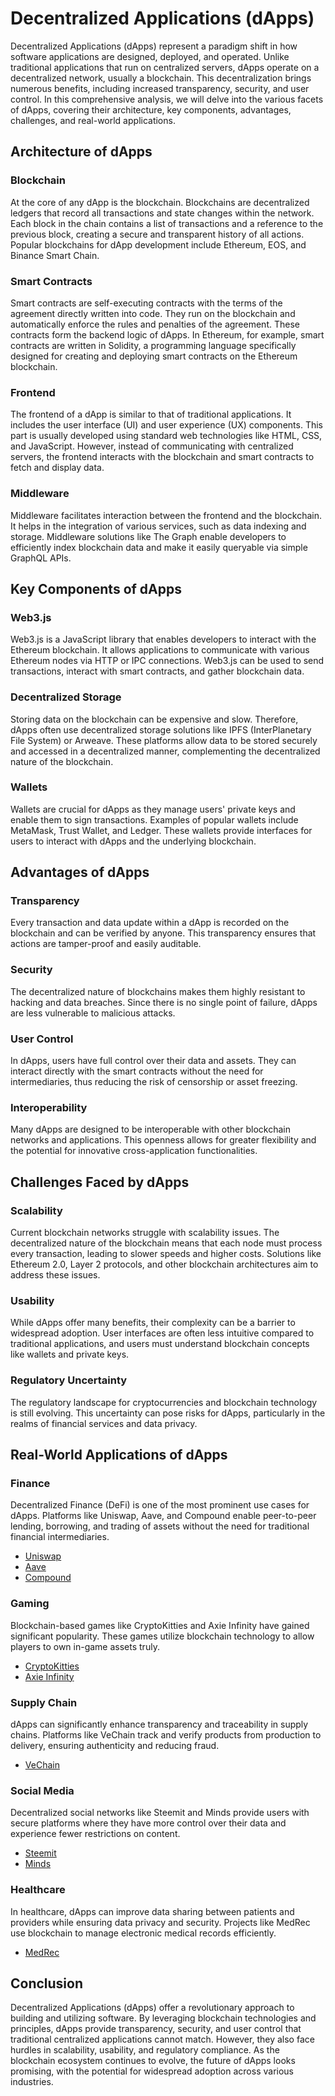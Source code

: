 # Decentralized Applications (dApps)

Decentralized Applications (dApps) represent a paradigm shift in how software applications are designed, deployed, and operated. Unlike traditional applications that run on centralized servers, dApps operate on a decentralized network, usually a blockchain. This decentralization brings numerous benefits, including increased transparency, security, and user control. In this comprehensive analysis, we will delve into the various facets of dApps, covering their architecture, key components, advantages, challenges, and real-world applications.

## Architecture of dApps

### Blockchain

At the core of any dApp is the blockchain. Blockchains are decentralized ledgers that record all transactions and state changes within the network. Each block in the chain contains a list of transactions and a reference to the previous block, creating a secure and transparent history of all actions. Popular blockchains for dApp development include Ethereum, EOS, and Binance Smart Chain.

### Smart Contracts

Smart contracts are self-executing contracts with the terms of the agreement directly written into code. They run on the blockchain and automatically enforce the rules and penalties of the agreement. These contracts form the backend logic of dApps. In Ethereum, for example, smart contracts are written in Solidity, a programming language specifically designed for creating and deploying smart contracts on the Ethereum blockchain.

### Frontend

The frontend of a dApp is similar to that of traditional applications. It includes the user interface (UI) and user experience (UX) components. This part is usually developed using standard web technologies like HTML, CSS, and JavaScript. However, instead of communicating with centralized servers, the frontend interacts with the blockchain and smart contracts to fetch and display data.

### Middleware

Middleware facilitates interaction between the frontend and the blockchain. It helps in the integration of various services, such as data indexing and storage. Middleware solutions like The Graph enable developers to efficiently index blockchain data and make it easily queryable via simple GraphQL APIs.

## Key Components of dApps

### Web3.js

Web3.js is a JavaScript library that enables developers to interact with the Ethereum blockchain. It allows applications to communicate with various Ethereum nodes via HTTP or IPC connections. Web3.js can be used to send transactions, interact with smart contracts, and gather blockchain data.

### Decentralized Storage

Storing data on the blockchain can be expensive and slow. Therefore, dApps often use decentralized storage solutions like IPFS (InterPlanetary File System) or Arweave. These platforms allow data to be stored securely and accessed in a decentralized manner, complementing the decentralized nature of the blockchain.

### Wallets

Wallets are crucial for dApps as they manage users' private keys and enable them to sign transactions. Examples of popular wallets include MetaMask, Trust Wallet, and Ledger. These wallets provide interfaces for users to interact with dApps and the underlying blockchain.

## Advantages of dApps

### Transparency

Every transaction and data update within a dApp is recorded on the blockchain and can be verified by anyone. This transparency ensures that actions are tamper-proof and easily auditable.

### Security

The decentralized nature of blockchains makes them highly resistant to hacking and data breaches. Since there is no single point of failure, dApps are less vulnerable to malicious attacks.

### User Control

In dApps, users have full control over their data and assets. They can interact directly with the smart contracts without the need for intermediaries, thus reducing the risk of censorship or asset freezing.

### Interoperability

Many dApps are designed to be interoperable with other blockchain networks and applications. This openness allows for greater flexibility and the potential for innovative cross-application functionalities.

## Challenges Faced by dApps

### Scalability

Current blockchain networks struggle with scalability issues. The decentralized nature of the blockchain means that each node must process every transaction, leading to slower speeds and higher costs. Solutions like Ethereum 2.0, Layer 2 protocols, and other blockchain architectures aim to address these issues.

### Usability

While dApps offer many benefits, their complexity can be a barrier to widespread adoption. User interfaces are often less intuitive compared to traditional applications, and users must understand blockchain concepts like wallets and private keys.

### Regulatory Uncertainty

The regulatory landscape for cryptocurrencies and blockchain technology is still evolving. This uncertainty can pose risks for dApps, particularly in the realms of financial services and data privacy.

## Real-World Applications of dApps

### Finance

Decentralized Finance (DeFi) is one of the most prominent use cases for dApps. Platforms like Uniswap, Aave, and Compound enable peer-to-peer lending, borrowing, and trading of assets without the need for traditional financial intermediaries.

* [Uniswap](https://uniswap.org/)
* [Aave](https://aave.com/)
* [Compound](https://compound.finance/)

### Gaming

Blockchain-based games like CryptoKitties and Axie Infinity have gained significant popularity. These games utilize blockchain technology to allow players to own in-game assets truly.

* [CryptoKitties](https://www.cryptokitties.co/)
* [Axie Infinity](https://axieinfinity.com/)

### Supply Chain

dApps can significantly enhance transparency and traceability in supply chains. Platforms like VeChain track and verify products from production to delivery, ensuring authenticity and reducing fraud.

* [VeChain](https://www.vechain.org/)

### Social Media

Decentralized social networks like Steemit and Minds provide users with secure platforms where they have more control over their data and experience fewer restrictions on content.

* [Steemit](https://steemit.com/)
* [Minds](https://www.minds.com/)

### Healthcare

In healthcare, dApps can improve data sharing between patients and providers while ensuring data privacy and security. Projects like MedRec use blockchain to manage electronic medical records efficiently.

* [MedRec](https://medrec.media.mit.edu/)

## Conclusion

Decentralized Applications (dApps) offer a revolutionary approach to building and utilizing software. By leveraging blockchain technologies and principles, dApps provide transparency, security, and user control that traditional centralized applications cannot match. However, they also face hurdles in scalability, usability, and regulatory compliance. As the blockchain ecosystem continues to evolve, the future of dApps looks promising, with the potential for widespread adoption across various industries.